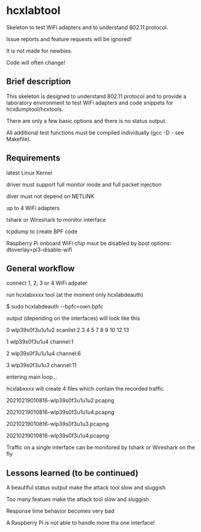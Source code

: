 hcxlabtool
==============

Skeleton to test WiFi adapters and to understand 802.11 protocol.

Issue reports and feature requests will be ignored!

It is not made for newbies.

Code will often change!


Brief description
--------------

This skeleton is designed to understand 802.11 protocol and to provide a laboratory environment to test WiFi adapters and code snippets for hcxdumptool/hcxtools.

There are only a few basic options and there is no status output.

All additional test functions must be compiled individually (gcc -D - see Makefile).


Requirements
--------------

latest Linux Kernel

driver must support full monitor mode and full packet injection

diver must not depend on NETLINK

up to 4 WiFi adapters

tshark or Wireshark to monitor interface

tcpdump to create BPF code

Raspberry Pi onboard WiFi chip msut be disabled by boot options: dtoverlay=pi3-disable-wifi


General workflow
--------------

connect 1, 2, 3 or 4 WiFi adpater

run hcxlabxxxx tool (at the moment only hcxlabdeauth)

$ sudo hcxlabdeauth --bpfc=own.bpfc

output (depending on the interfaces) will look like this

0 wlp39s0f3u1u1u2 scanlist:2 3 4 5 7 8 9 10 12 13

1 wlp39s0f3u1u4 channel:1

2 wlp39s0f3u1u1u4 channel:6

3 wlp39s0f3u1u3 channel:11

entering main loop...


hcxlabxxxx will create 4 files which contain the recorded traffic

20210219010816-wlp39s0f3u1u1u2.pcapng

20210219010816-wlp39s0f3u1u1u4.pcapng

20210219010816-wlp39s0f3u1u3.pcapng

20210219010816-wlp39s0f3u1u4.pcapng 


Traffic on a single interface can be monitored by tshark or Wireshark on the fly 


Lessons learned (to be continued)
--------------

A beautiful status output make the attack tool slow and sluggish

Too many featues make the attack tool slow and sluggish.

Response time behavior becomes very bad

A Raspberry Pi is not able to handle more tha one interface!
